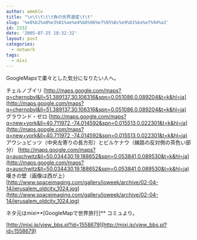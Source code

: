 ```yaml
---
author: ameblo
title: "\n\t\t\t\t負の世界遺産\t\t"
slug: '%e8%b2%a0%e3%81%ae%e4%b8%96%e7%95%8c%e9%81%ba%e7%94%a3'
id: 2332
date: '2005-07-25 18:32:32'
layout: post
categories:
  - network
tags:
  - mixi
---
```


GoogleMapsで粛々とした気分になりたい人へ。

チェルノブイリ [http://maps.google.com/maps?q=chernobyl&ll=51.389137,30.106316&spn=0.051086,0.089204&t=k&hl=ja](http://maps.google.com/maps?q=chernobyl&ll=51.389137,30.106316&spn=0.051086,0.089204&t=k&hl=ja) グラウンド・ゼロ [http://maps.google.com/maps?q=new+york&ll=40.711972,-74.014592&spn=0.015513,0.022301&t=k&hl=ja](http://maps.google.com/maps?q=new+york&ll=40.711972,-74.014592&spn=0.015513,0.022301&t=k&hl=ja) アウシュビッツ（中央左寄りの長方形）とビルケナウ（線路の反対側の茶色い部分） [http://maps.google.com/maps?q=auschwitz&ll=50.034430,19.188652&spn=0.053841,0.089530&t=k&hl=ja](http://maps.google.com/maps?q=auschwitz&ll=50.034430,19.188652&spn=0.053841,0.089530&t=k&hl=ja) 嘆きの壁（画像は西が上） [http://www.spaceimaging.com/gallery/ioweek/archive/02-04-14/jerusalem_oldcity_1024.jpg](http://www.spaceimaging.com/gallery/ioweek/archive/02-04-14/jerusalem_oldcity_1024.jpg)

ネタ元はmixi**[GoogleMapで世界旅行]** コミュより。

[http://mixi.jp/view_bbs.pl?id=1558679](http://mixi.jp/view_bbs.pl?id=1558679)